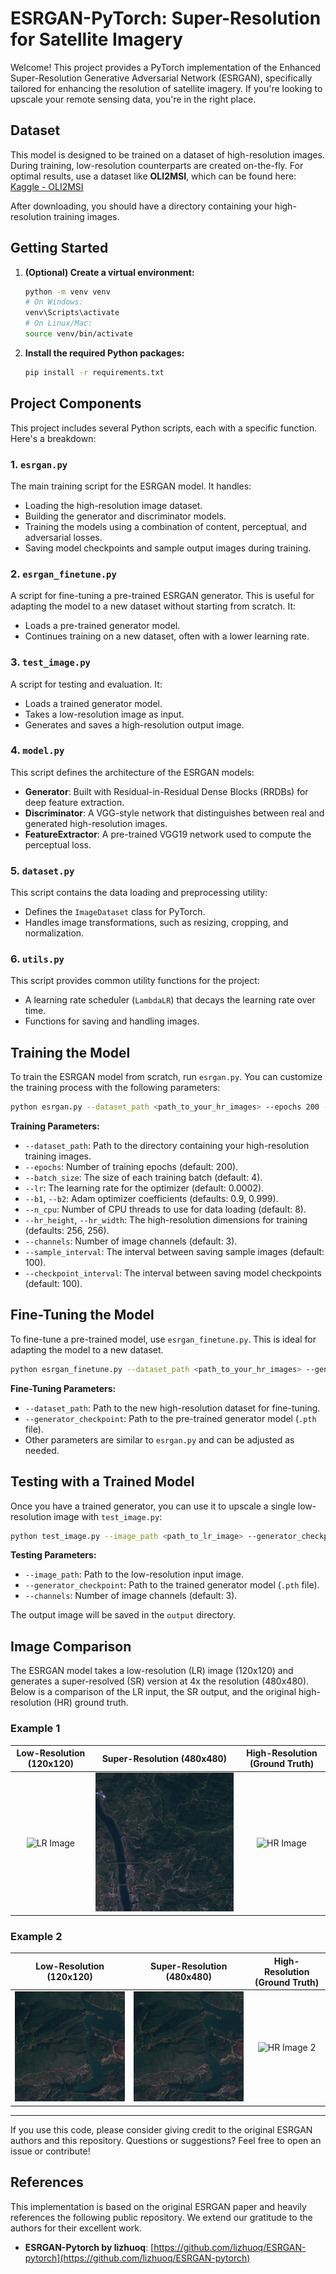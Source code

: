 # ESRGAN-PyTorch: Super-Resolution for Satellite Imagery

Welcome! This project provides a PyTorch implementation of the Enhanced Super-Resolution Generative Adversarial Network (ESRGAN), specifically tailored for enhancing the resolution of satellite imagery. If you're looking to upscale your remote sensing data, you're in the right place.

## Dataset

This model is designed to be trained on a dataset of high-resolution images. During training, low-resolution counterparts are created on-the-fly. For optimal results, use a dataset like **OLI2MSI**, which can be found here: [Kaggle - OLI2MSI](https://www.kaggle.com/datasets/nexuswho/oli2msi)

After downloading, you should have a directory containing your high-resolution training images.

## Getting Started

1.  **(Optional) Create a virtual environment:**
    ```bash
    python -m venv venv
    # On Windows:
    venv\Scripts\activate
    # On Linux/Mac:
    source venv/bin/activate
    ```

2.  **Install the required Python packages:**
    ```bash
    pip install -r requirements.txt
    ```

## Project Components

This project includes several Python scripts, each with a specific function. Here's a breakdown:

### 1. `esrgan.py`

The main training script for the ESRGAN model. It handles:

-   Loading the high-resolution image dataset.
-   Building the generator and discriminator models.
-   Training the models using a combination of content, perceptual, and adversarial losses.
-   Saving model checkpoints and sample output images during training.

### 2. `esrgan_finetune.py`

A script for fine-tuning a pre-trained ESRGAN generator. This is useful for adapting the model to a new dataset without starting from scratch. It:

-   Loads a pre-trained generator model.
-   Continues training on a new dataset, often with a lower learning rate.

### 3. `test_image.py`

A script for testing and evaluation. It:

-   Loads a trained generator model.
-   Takes a low-resolution image as input.
-   Generates and saves a high-resolution output image.

### 4. `model.py`

This script defines the architecture of the ESRGAN models:

-   **Generator**: Built with Residual-in-Residual Dense Blocks (RRDBs) for deep feature extraction.
-   **Discriminator**: A VGG-style network that distinguishes between real and generated high-resolution images.
-   **FeatureExtractor**: A pre-trained VGG19 network used to compute the perceptual loss.

### 5. `dataset.py`

This script contains the data loading and preprocessing utility:

-   Defines the `ImageDataset` class for PyTorch.
-   Handles image transformations, such as resizing, cropping, and normalization.

### 6. `utils.py`

This script provides common utility functions for the project:

-   A learning rate scheduler (`LambdaLR`) that decays the learning rate over time.
-   Functions for saving and handling images.

## Training the Model

To train the ESRGAN model from scratch, run `esrgan.py`. You can customize the training process with the following parameters:

```bash
python esrgan.py --dataset_path <path_to_your_hr_images> --epochs 200 --batch_size 4
```

**Training Parameters:**
- `--dataset_path`: Path to the directory containing your high-resolution training images.
- `--epochs`: Number of training epochs (default: 200).
- `--batch_size`: The size of each training batch (default: 4).
- `--lr`: The learning rate for the optimizer (default: 0.0002).
- `--b1`, `--b2`: Adam optimizer coefficients (defaults: 0.9, 0.999).
- `--n_cpu`: Number of CPU threads to use for data loading (default: 8).
- `--hr_height`, `--hr_width`: The high-resolution dimensions for training (defaults: 256, 256).
- `--channels`: Number of image channels (default: 3).
- `--sample_interval`: The interval between saving sample images (default: 100).
- `--checkpoint_interval`: The interval between saving model checkpoints (default: 100).

## Fine-Tuning the Model

To fine-tune a pre-trained model, use `esrgan_finetune.py`. This is ideal for adapting the model to a new dataset.

```bash
python esrgan_finetune.py --dataset_path <path_to_your_hr_images> --generator_checkpoint <path_to_generator.pth>
```

**Fine-Tuning Parameters:**
- `--dataset_path`: Path to the new high-resolution dataset for fine-tuning.
- `--generator_checkpoint`: Path to the pre-trained generator model (`.pth` file).
- Other parameters are similar to `esrgan.py` and can be adjusted as needed.

## Testing with a Trained Model

Once you have a trained generator, you can use it to upscale a single low-resolution image with `test_image.py`:

```bash
python test_image.py --image_path <path_to_lr_image> --generator_checkpoint <path_to_generator.pth>
```

**Testing Parameters:**
- `--image_path`: Path to the low-resolution input image.
- `--generator_checkpoint`: Path to the trained generator model (`.pth` file).
- `--channels`: Number of image channels (default: 3).

The output image will be saved in the `output` directory.

## Image Comparison

The ESRGAN model takes a low-resolution (LR) image (120x120) and generates a super-resolved (SR) version at 4x the resolution (480x480). Below is a comparison of the LR input, the SR output, and the original high-resolution (HR) ground truth.

### Example 1
| Low-Resolution (120x120) | Super-Resolution (480x480) | High-Resolution (Ground Truth) |
|:---:|:---:|:---:|
| ![LR Image](Images/LR.TIF) | ![SR Image](Images/SR.png) | ![HR Image](Images/HR.TIF) |

### Example 2
| Low-Resolution (120x120) | Super-Resolution (480x480) | High-Resolution (Ground Truth) |
|:---:|:---:|:---:|
| ![LR Image 2](Images/LR%202.png) | ![SR Image 2](Images/SR%202.png) | ![HR Image 2](Images/HR%202.TIF) |

---

If you use this code, please consider giving credit to the original ESRGAN authors and this repository. Questions or suggestions? Feel free to open an issue or contribute!

## References

This implementation is based on the original ESRGAN paper and heavily references the following public repository. We extend our gratitude to the authors for their excellent work.

- **ESRGAN-Pytorch by lizhuoq**: [https://github.com/lizhuoq/ESRGAN-pytorch](https://github.com/lizhuoq/ESRGAN-pytorch)
